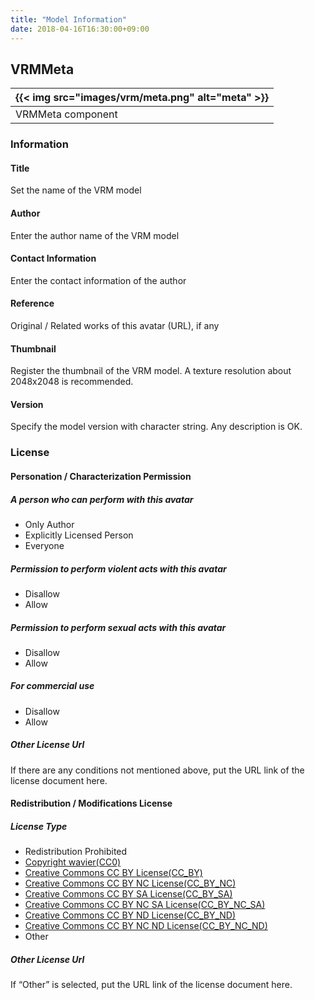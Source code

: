 ```yaml
---
title: "Model Information"
date: 2018-04-16T16:30:00+09:00
---
```


## VRMMeta

|{{< img src="images/vrm/meta.png" alt="meta" >}}|
|-----|
|VRMMeta component|

### Information
#### Title
Set the name of the VRM model

#### Author
Enter the author name of the VRM model

#### Contact Information
Enter the contact information of the author

#### Reference
Original / Related works of this avatar (URL), if any

#### Thumbnail
Register the thumbnail of the VRM model. A texture resolution about 2048x2048 is recommended.

#### Version
Specify the model version with character string.
Any description is OK.

### License
#### Personation / Characterization Permission
##### A person who can perform with this avatar
* Only Author
* Explicitly Licensed Person
* Everyone

##### Permission to perform violent acts with this avatar
* Disallow
* Allow

##### Permission to perform sexual acts with this avatar
* Disallow
* Allow

##### For commercial use
* Disallow
* Allow

##### Other License Url
If there are any conditions not mentioned above, put the URL link of the license document here.

#### Redistribution / Modifications License
##### License Type
* Redistribution Prohibited
* [Copyright wavier(CC0)](https://creativecommons.org/publicdomain/zero/1.0/deed.ja)
* [Creative Commons CC BY License(CC_BY)](https://creativecommons.org/licenses/by/4.0/deed.ja)
* [Creative Commons CC BY NC License(CC_BY_NC)](https://creativecommons.org/licenses/by-nc/4.0/deed.ja)
* [Creative Commons CC BY SA License(CC_BY_SA)](https://creativecommons.org/licenses/by-sa/4.0/deed.ja)
* [Creative Commons CC BY NC SA License(CC_BY_NC_SA)](https://creativecommons.org/licenses/by-nc-sa/4.0/deed.ja)
* [Creative Commons CC BY ND License(CC_BY_ND)](https://creativecommons.org/licenses/by-nd/4.0/deed.ja)
* [Creative Commons CC BY NC ND License(CC_BY_NC_ND)](https://creativecommons.org/licenses/by-nc-nd/4.0/deed.ja)
* Other

##### Other License Url
If “Other” is selected, put the URL link of the license document here.